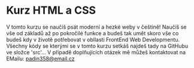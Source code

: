 # Kurz HTML a CSS

V tomto kurzu se naučíš psát moderní a hezké weby v češtině!
Naučíš se vše od základů až po pokročilé funkce a budeš tak umět skoro vše co budeš kdy v životě potřebovat v obllasti FrontEnd Web Developmentu.
Všechny kódy se kterými se v tomto kurzu setkáš najdeš tady na GitHubu ve složce 'src'...
V případě doplňujících otázek mě můžeš kontaktovat na EMailu: padin358@email.cz
